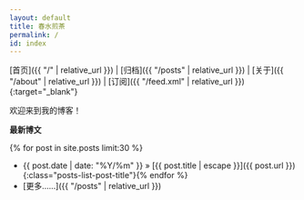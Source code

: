 ```yaml
---
layout: default
title: 春水煎茶
permalink: /
id: index
---
```


[首页]({{ "/" | relative_url }}) <span class="nav-divider">|</span>
[归档]({{ "/posts" | relative_url }}) <span class="nav-divider">|</span>
[关于]({{ "/about" | relative_url }}) <span class="nav-divider">|</span>
[订阅]({{ "/feed.xml" | relative_url }}){:target="_blank"}

欢迎来到我的博客！

**最新博文**

{% for post in site.posts limit:30 %}
* <span class="post-date-container"><span class="posts-list-post-date">{{ post.date | date: "%Y/%m" }}</span> »</span>
  [{{ post.title | escape }}]({{ post.url }}){:class="posts-list-post-title"}{% endfor %}
* [更多......]({{ "/posts" | relative_url }})
